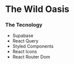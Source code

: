 # The Wild Oasis

### The Tecnology

- Supabase
- React Query
- Styled Components
- React Icons
- React Router Dom
